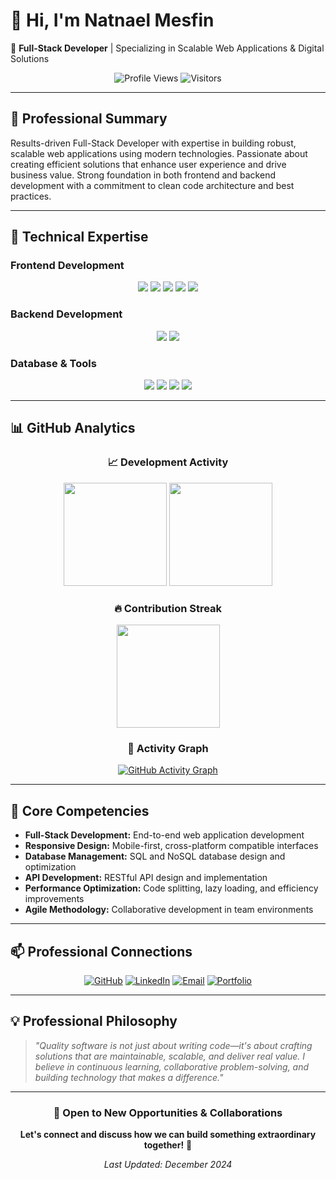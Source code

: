 # 👋 Hi, I'm **Natnael Mesfin**  
🚀 **Full-Stack Developer** | Specializing in Scalable Web Applications & Digital Solutions

<div align="center">

![Profile Views](https://komarev.com/ghpvc/?username=natnaelmesfin705&label=Profile%20Views&color=0e75b6&style=flat)
![Visitors](https://visitor-badge.laobi.icu/badge?page_id=natnaelmesfin705)

</div>

---

## 🎯 Professional Summary

Results-driven Full-Stack Developer with expertise in building robust, scalable web applications using modern technologies. Passionate about creating efficient solutions that enhance user experience and drive business value. Strong foundation in both frontend and backend development with a commitment to clean code architecture and best practices.

---

## 💼 Technical Expertise

### **Frontend Development**
<p align="center">
  <img src="https://img.shields.io/badge/React-20232A?style=for-the-badge&logo=react&logoColor=61DAFB" />
  <img src="https://img.shields.io/badge/Next.js-000000?style=for-the-badge&logo=next.js&logoColor=white" />
  <img src="https://img.shields.io/badge/HTML5-E34F26?style=for-the-badge&logo=html5&logoColor=white" />
  <img src="https://img.shields.io/badge/Tailwind_CSS-38B2AC?style=for-the-badge&logo=tailwind-css&logoColor=white" />
  <img src="https://img.shields.io/badge/Bootstrap-563D7C?style=for-the-badge&logo=bootstrap&logoColor=white" />
</p>

### **Backend Development**
<p align="center">
  <img src="https://img.shields.io/badge/Node.js-339933?style=for-the-badge&logo=nodedotjs&logoColor=white" />
  <img src="https://img.shields.io/badge/Express.js-000000?style=for-the-badge&logo=express&logoColor=white" />
</p>

### **Database & Tools**
<p align="center">
  <img src="https://img.shields.io/badge/MongoDB-47A248?style=for-the-badge&logo=mongodb&logoColor=white" />
  <img src="https://img.shields.io/badge/MySQL-4479A1?style=for-the-badge&logo=mysql&logoColor=white" />
  <img src="https://img.shields.io/badge/Git-F05032?style=for-the-badge&logo=git&logoColor=white" />
  <img src="https://img.shields.io/badge/npm-CB3837?style=for-the-badge&logo=npm&logoColor=white" />
</p>

---

## 📊 GitHub Analytics

<div align="center">

### 📈 Development Activity

<img src="https://github-readme-stats.vercel.app/api?username=natnaelmesfin705&show_icons=true&theme=tokyonight&hide_border=true" height="165" />
<img src="https://github-readme-stats.vercel.app/api/top-langs/?username=natnaelmesfin705&layout=compact&theme=tokyonight&hide_border=true" height="165" />

### 🔥 Contribution Streak

<img src="https://github-readme-streak-stats.herokuapp.com/?user=natnaelmesfin705&theme=tokyonight&hide_border=true" height="165" />

### 📆 Activity Graph

[![GitHub Activity Graph](https://github-readme-activity-graph.vercel.app/graph?username=natnaelmesfin705&theme=tokyo-night&hide_border=true)](https://github.com/natnaelmesfin705)

</div>

---

## 🚀 Core Competencies

- **Full-Stack Development:** End-to-end web application development
- **Responsive Design:** Mobile-first, cross-platform compatible interfaces
- **Database Management:** SQL and NoSQL database design and optimization
- **API Development:** RESTful API design and implementation
- **Performance Optimization:** Code splitting, lazy loading, and efficiency improvements
- **Agile Methodology:** Collaborative development in team environments

---

## 📫 Professional Connections

<div align="center">

[![GitHub](https://img.shields.io/badge/GitHub-181717?style=for-the-badge&logo=github&logoColor=white)](https://github.com/natnaelmesfin705)
[![LinkedIn](https://img.shields.io/badge/LinkedIn-0077B5?style=for-the-badge&logo=linkedin&logoColor=white)](https://linkedin.com/in/natnaelmesfin705)
[![Email](https://img.shields.io/badge/Email-D14836?style=for-the-badge&logo=gmail&logoColor=white)](mailto:natnael.mesfin@example.com)
[![Portfolio](https://img.shields.io/badge/Portfolio-000000?style=for-the-badge&logo=google-chrome&logoColor=white)](https://yourportfolio.com)

</div>

---

## 💡 Professional Philosophy

> *"Quality software is not just about writing code—it's about crafting solutions that are maintainable, scalable, and deliver real value. I believe in continuous learning, collaborative problem-solving, and building technology that makes a difference."*

---

<div align="center">

### 🎯 Open to New Opportunities & Collaborations

**Let's connect and discuss how we can build something extraordinary together!** 🚀

*Last Updated: December 2024*

</div>
